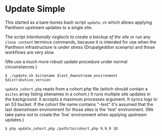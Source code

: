 # Update Simple

This started as a bare-bones bash script `update.sh` which allows applying 
Pantheon upstream updates to a single site.

The script *intentionally neglects to create a backup of the site* or run any 
`clone content` terminus commands, because it is intended for use when the 
Pantheon infrastructure is under stress (Drupalgeddon scenario) and those 
workflows are very slow. 

(We use a much more robust update procedure under normal circumstances.)

```
$ ./update.sh $sitename $last_downstream_environment $distribution_version
```

`update_cohort.php` reads from a cohort.php file (which should contain a `
$sites` array listing sitenames in a cohort.)  It runs multiple site updates in
the background. It accepts a maximum processes argument. It syncs logs to an S3
bucket. If the cohort file name contains "-test" it's assumed that the last 
downstream environment for those sites is the 'test' environment. (We take 
pains not to create the 'live' environment when applying upstream updates.)

```
$ php update_cohort.php /path/to/cohort.php 9.9.9 10
```